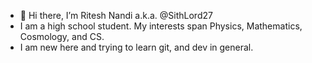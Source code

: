 - 👋 Hi there, I’m Ritesh Nandi a.k.a. @SithLord27
- I am a high school student. My interests span Physics, Mathematics, Cosmology, and CS.
- I am new here and trying to learn git, and dev in general.

<!---
SithLord27/SithLord27 is a ✨ special ✨ repository because its `README.md` (this file) appears on your GitHub profile.
You can click the Preview link to take a look at your changes.
--->
